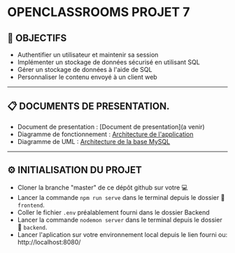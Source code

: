 # OPENCLASSROOMS PROJET 7 

## :flags: __OBJECTIFS__
* Authentifier un utilisateur et maintenir sa session
* Implémenter un stockage de données sécurisé en utilisant SQL
* Gérer un stockage de données à l'aide de SQL
* Personnaliser le contenu envoyé à un client web


---
## :clipboard: DOCUMENTS DE PRESENTATION.

* Document de presentation : [Document de presentation](a venir)
* Diagramme de fonctionnement : [Architecture de l'application](https://drive.google.com/file/d/1aDGWIMnIU32-ito07VZYGb0Vac0wljfL/view?usp=sharing)
* Diagramme de UML : [Architecture de la base MySQL](https://drive.google.com/file/d/1c0JMPPTCUPIcksLSxnptGqlzfHVk_J3L/view?usp=sharing)
---

## :gear: INITIALISATION DU PROJET

* Cloner la branche "master" de ce dépôt github sur votre :computer:
* Lancer la commande `npm run serve` dans le terminal depuis le dossier :file_folder: `frontend`.
* Coller le fichier `.env` préalablement fourni dans le dossier Backend
* Lancer la commande `nodemon server` dans le terminal depuis le dossier :file_folder: `backend`.
* Lancer l'aplication sur votre environnement local depuis le lien fourni ou: http://localhost:8080/

